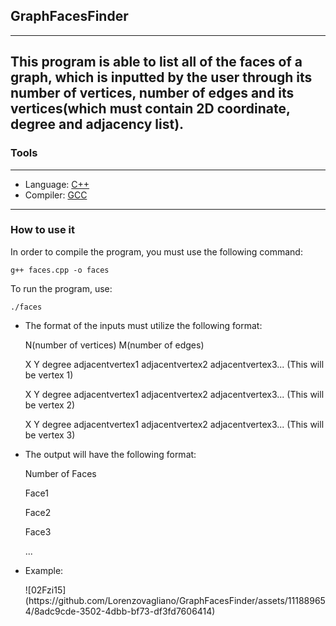 ## **GraphFacesFinder**
---
This program is able to list all of the faces of a graph, which is inputted by the user through its number of vertices, number of edges and its vertices(which must contain 2D coordinate, degree and adjacency list).
---
### **Tools** 
---
- Language: [C++](https://cplusplus.com/doc/)
- Compiler: [GCC](https://gcc.gnu.org/)
---
### How to use it
In order to compile the program, you must use the following command: 

    g++ faces.cpp -o faces
To run the program, use:

    ./faces

- The format of the inputs must utilize the following format:

  N(number of vertices) M(number of edges)
  <p>
  X Y degree adjacentvertex1 adjacentvertex2 adjacentvertex3... (This will be vertex 1)
  <p>
  X Y degree adjacentvertex1 adjacentvertex2 adjacentvertex3... (This will be vertex 2)
  <p>
  X Y degree adjacentvertex1 adjacentvertex2 adjacentvertex3... (This will be vertex 3)
  <p>
  <p>

- The output will have the following format:
  <p>
  Number of Faces
  <p>
  Face1
  <p>
  Face2
  <p>
  Face3
  <p>
  ...
  <p>
  <p>

- Example:
  <p>
  ![02Fzi15](https://github.com/Lorenzovagliano/GraphFacesFinder/assets/111889654/8adc9cde-3502-4dbb-bf73-df3fd7606414)


